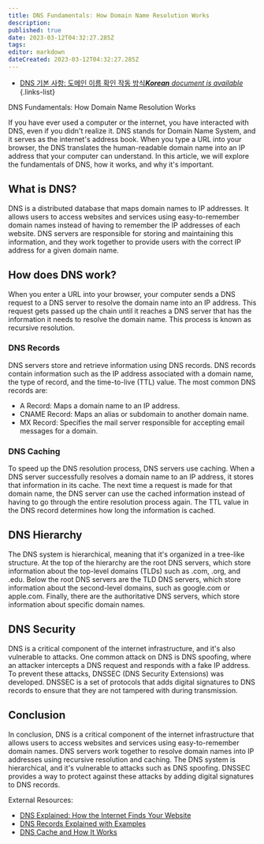 ```yaml
---
title: DNS Fundamentals: How Domain Name Resolution Works
description: 
published: true
date: 2023-03-12T04:32:27.285Z
tags: 
editor: markdown
dateCreated: 2023-03-12T04:32:27.285Z
---
```


- [DNS 기본 사항: 도메인 이름 확인 작동 방식***Korean** document is available*](/ko/Knowledge-base/Network/dns-fundamentals-how-domain-name-resolution-works)
{.links-list}

DNS Fundamentals: How Domain Name Resolution Works

If you have ever used a computer or the internet, you have interacted with DNS, even if you didn't realize it. DNS stands for Domain Name System, and it serves as the internet's address book. When you type a URL into your browser, the DNS translates the human-readable domain name into an IP address that your computer can understand. In this article, we will explore the fundamentals of DNS, how it works, and why it's important.

## What is DNS?

DNS is a distributed database that maps domain names to IP addresses. It allows users to access websites and services using easy-to-remember domain names instead of having to remember the IP addresses of each website. DNS servers are responsible for storing and maintaining this information, and they work together to provide users with the correct IP address for a given domain name.

## How does DNS work?

When you enter a URL into your browser, your computer sends a DNS request to a DNS server to resolve the domain name into an IP address. This request gets passed up the chain until it reaches a DNS server that has the information it needs to resolve the domain name. This process is known as recursive resolution.

### DNS Records

DNS servers store and retrieve information using DNS records. DNS records contain information such as the IP address associated with a domain name, the type of record, and the time-to-live (TTL) value. The most common DNS records are:

- A Record: Maps a domain name to an IP address.
- CNAME Record: Maps an alias or subdomain to another domain name.
- MX Record: Specifies the mail server responsible for accepting email messages for a domain.

### DNS Caching

To speed up the DNS resolution process, DNS servers use caching. When a DNS server successfully resolves a domain name to an IP address, it stores that information in its cache. The next time a request is made for that domain name, the DNS server can use the cached information instead of having to go through the entire resolution process again. The TTL value in the DNS record determines how long the information is cached.

## DNS Hierarchy

The DNS system is hierarchical, meaning that it's organized in a tree-like structure. At the top of the hierarchy are the root DNS servers, which store information about the top-level domains (TLDs) such as .com, .org, and .edu. Below the root DNS servers are the TLD DNS servers, which store information about the second-level domains, such as google.com or apple.com. Finally, there are the authoritative DNS servers, which store information about specific domain names.

## DNS Security

DNS is a critical component of the internet infrastructure, and it's also vulnerable to attacks. One common attack on DNS is DNS spoofing, where an attacker intercepts a DNS request and responds with a fake IP address. To prevent these attacks, DNSSEC (DNS Security Extensions) was developed. DNSSEC is a set of protocols that adds digital signatures to DNS records to ensure that they are not tampered with during transmission.

## Conclusion

In conclusion, DNS is a critical component of the internet infrastructure that allows users to access websites and services using easy-to-remember domain names. DNS servers work together to resolve domain names into IP addresses using recursive resolution and caching. The DNS system is hierarchical, and it's vulnerable to attacks such as DNS spoofing. DNSSEC provides a way to protect against these attacks by adding digital signatures to DNS records.

External Resources:

- [DNS Explained: How the Internet Finds Your Website](https://www.cloudflare.com/learning/dns/what-is-dns/)
- [DNS Records Explained with Examples](https://www.cloudflare.com/learning/dns/dns-records/)
- [DNS Cache and How It Works](https://www.cloudflare.com/learning/dns/glossary/dns-cache/)